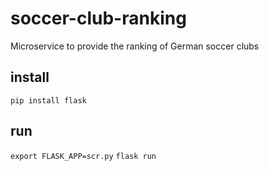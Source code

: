 # soccer-club-ranking
Microservice to provide the ranking of German soccer clubs

## install
`pip install flask`

## run
`export FLASK_APP=scr.py`
`flask run`